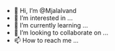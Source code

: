 - 👋 Hi, I’m @Mjalalvand
- 👀 I’m interested in ...
- 🌱 I’m currently learning ...
- 💞️ I’m looking to collaborate on ...
- 📫 How to reach me ...

<!---
Mjalalvand/Mjalalvand is a ✨ special ✨ repository because its `README.md` (this file) appears on your GitHub profile.
You can click the Preview link to take a look at your changes.
--->
